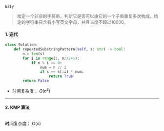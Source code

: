 `Easy`

> 给定一个非空的字符串，判断它是否可以由它的一个子串重复多次构成。给定的字符串只含有小写英文字母，并且长度不超过10000。

#### 1.  迭代

```python
class Solution:
    def repeatedSubstringPattern(self, s: str) -> bool:
        n = len(s)
        for i in range(1, n//2+1):
            if n % i == 0:
                num = n // i
                if s == s[:i] * num:
                    return True
        return False
```

- 时间复杂度： $O(n^2)$



---

#### 2. KMP 算法

```python

```

时间复杂度： $O(n)$


